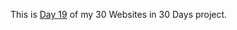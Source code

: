 This is <a href="https://cwang1996.github.io/Instagram-Homepage/">Day 19</a> of my 30 Websites in 30 Days project.
